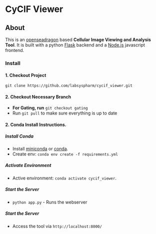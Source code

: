 # CyCIF Viewer

## About
This is  an [openseadragon](https://openseadragon.github.io/) based **Cellular Image Viewing and Analysis Tool**. 
It is built with a python [Flask](http://flask.pocoo.org/) backend and a [Node.js](https://nodejs.org/en/) javascript frontend.

### Install
#### 1. Checkout Project
`git clone https://github.com/labsyspharm/cycif_viewer.git`
#### 2. Checkout Necessary Branch
* **For Gating, run** `git checkout gating`
* Run `git pull` to make sure everything is up to date 



#### 2. Conda Install Instructions. 
##### Install Conda
* Install [miniconda](https://conda.io/miniconda.html) or [conda](https://docs.conda.io/projects/conda/en/latest/user-guide/install/download.html). 
* Create env:  `conda env create -f requirements.yml`

##### Activate Environment
* Active environment: `conda activate cycif_viewer`. 


##### Start the Server

* `python app.py` - Runs the webserver
##### Start the Server

* Access the tool via `http://localhost:8000/`


<!--#### 2a. Docker Instructions

##### Install and Run Docker
* Download and Install [Docker Desktop](https://www.docker.com/products/docker-desktop)
* Run the Docker Desktop App

##### Build the Docker Image
* Open a the Command Prompt and navigate to the `cycif_viewer` directory.
* e.g. `cd Documents\cycif_viewer`
* run `docker build --tag cv .` to build the docker image. This may take some time.

##### Run the Docker Container
* Run `docker run --publish 8000:8000 --name cv_container cv` to a container with the docker image

#####  Access the app
* Open your web browser and go to [http://localhost:8000/](http://localhost:8000/) to use the app

#####  Stop the Container
* Run `CTRL+C` to access the terminal and run `docker container stop cv_container` 

##### (Optional) Delete and Rebuild Image
* Delete the Docker container with `docker container rm cv_container`
* Delete the image with `docker image rm cv`
* Update the repository with `git pull`
* Rebuild the image: `docker build --tag cv .` 
* Create and a run a new container `docker run --publish 8000:8000 --name cv_container cv`


-->

